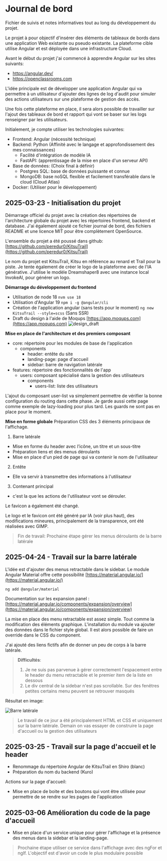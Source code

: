 # Journal de bord

Fichier de suivis et notes informatives tout au long du développement du projet.

Le projet à pour objectif d'insérer des éléments de tableaux de bords dans une application Web existante ou pseudo existante.
La plateforme cible utilise Angular et est déployée dans une infrastructure Cloud.

Avant le début du projet j'ai commencé à apprendre Angular sur les sites suivants:
- https://angular.dev/
- https://openclassrooms.com

L'idée principale est de développer une application Angular qui va permettre à un utilisateur d'ajouter des lignes de log d'audit pour simuler des actions utilisateurs sur une plateforme de gestion des accès.

Une fois cette plateforme en place, il sera alors possible de travailler sur l'ajout des tableaux de bord et rapport qui vont se baser sur les logs renseigner par les utilisateurs.

Initialement, je compte utiliser les technologies suivantes:
- Frontend: Angular (nécessité technique)
- Backend: Python (Affinité avec le langage et approfondissement des mes connaissances)
  * Facilité d'intégration de modèle IA
  * FastAPI: (apprentissage de la mise en place d'un serveur API)
- Base de données: (Choix final à définir)
  * Postgres SQL: base de données puissante et connue
  * MongoDB: base noSQL flexible et facilement transférable dans le cloud (Cloud Atlas)
- Docker: (Utiliser pour le développement) 

## 2025-03-23 - Initialisation du projet
Démarrage officiel du projet avec la création des répertoires de l'architecture globale du projet avec les répertoires frontend, backend et database.
J'ai également ajouté ce fichier journal de bord, des fichiers README et une licence MIT pour être complètement OpenSource.

L'ensemble du projet a été poussé dans github: [https://github.com/peredur0/KitsuTrail](https://github.com/peredur0/KitsuTrail)

Le nom du projet est KitsuTrail, Kitsu en référence au renard et Trail pour la piste. Je tente également de créer le logo de la plateforme avec de l'IA générative.
J'utilise le modèle Dreamshaper8 avec une instance local InvokeAI, pour générer un logo.

**Démarrage du développement du frontend**
- Utilisation de node 18 `nvm use 18`
- Utilisation d'Angular 19 `npm i -g @angular/cli`
- Création de l'application angular (sans tests pour le moment) `ng new KitsuTrail --style=scss` (Sans SSR)
- Draft du design à l'aide de Moqups [https://app.moqups.com](https://app.moqups.com) ![design_draft](./img/kitsutrail_design_draft.png)

**Mise en place de l'architecture et des premiers composant**
- core: répertoire pour les modules de base de l'application
  - components
    - header: entête du site
    - landing-page: page d'accueil
    - sidebar: barre de navigation latérale
- features: répertoire des fonctionnalités de l'app
  - users: composant spécialisé dans la gestion des utilisateurs
    - components
      - users-list: liste des utilisateurs

L'ajout du composant user-list va simplement permettre de vérifier la bonne configuration du routing dans cette phase.
Je garde aussi cette page comme exemple de lazy-loading pour plus tard.
Les guards ne sont pas en place pour le moment.

**Mise en forme globale**
Préparation CSS des 3 éléments principaux de l'affichage.
1. Barre latérale
  * Mise en forme du header avec l’icône, un titre et un sous-titre
  * Préparation liens et des menus déroulants
  * Mise en place d'un pied de page qui va contenir le nom de l'utilisateur
2. Entête
  * Elle va servir à transmettre des informations à l'utilisateur
3. Contenant principal
  * c'est la que les actions de l'utilisateur vont se dérouler.

Le favicon a également été changé.

Le logo et le favicon ont été généré par IA (voir plus haut), des modifications mineures, principalement de la transparence, ont été réalisées avec GIMP.

> Fin de travail:
> Prochaine étape gérer les menus déroulants de la barre latérale


## 2025-04-24 - Travail sur la barre latérale
L'idée est d'ajouter des menus retractable dans le sidebar.
Le module Angular Material offre cette possibilité [https://material.angular.io/](https://material.angular.io/)
```
ng add @angular/material
```
Documentation sur les expansion panel : [https://material.angular.io/components/expansion/overview](https://material.angular.io/components/expansion/overview)

La mise en place des menu retractable est assez simple.
Tout comme la modification des éléments graphique.
L'installation du module va ajouter des données dans le fichier style global. Il est alors possible de faire un override dans le CSS du component.

J'ai ajouté des liens fictifs afin de donner un peu de corps à la barre latérale.

> **Difficultés**:
> 1. Je ne suis pas parvenue à gérer correctement l'espacement entre le header du menu retractable et le premier item de la liste en dessous
> 2. Le div central de la sidebar n'est pas scrollable. Sur des fenêtres petites certains menu peuvent se retrouver masqués

Résultat en image:

![Barre latérale](./img/20250324_sidebare.png)


> Le travail de ce jour a été principalement HTML et CSS et uniquement sur la barre latérale. Demain on vas essayer de construire la page d'accueil ou la gestion des utilisateurs


## 2025-03-25 - Travail sur la page d'accueil et le header
- Renommage du répertoire Angular de KitsuTrail en Shiro (blanc)
- Préparation du nom du backend (Kuro)

Actions sur la page d'accueil:
- Mise en place de boite et des boutons qui vont être utilisée pour permettre de se rendre sur les pages de l'application

## 2025-03-06 Amélioration du code de la page d'accueil
- Mise en place d'un service unique pour gérer l'affichage et la présence des menus dans la sidebar et la landing-page.
> Prochaine étape utiliser ce service dans l'affichage avec des ngFor et ngIf. L'objectif est d'avoir un code le plus modulaire possible